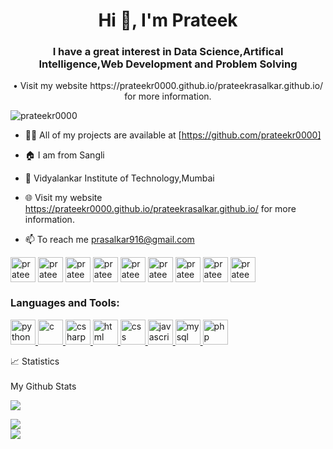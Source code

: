 <h1 align="center">Hi 👋, I'm Prateek</h1>
<h3 align="center">I have a great interest in Data Science,Artifical Intelligence,Web Development and Problem Solving</h3>
<p align="center">• Visit my website https://prateekr0000.github.io/prateekrasalkar.github.io/ for more information.</p>
<p align="left">
    <img src="https://komarev.com/ghpvc/?username=prateekr0000&label=Profile%20views&color=0e75b6&style=flat" alt="prateekr0000" /> </p>




- 👨‍💻 All of my projects are available at [https://github.com/prateekr0000]

- 🏠 I am from Sangli

- 🏫 Vidyalankar Institute of Technology,Mumbai

- 🌐 Visit my website https://prateekr0000.github.io/prateekrasalkar.github.io/ for more information.

- 📫 To reach me prasalkar916@gmail.com

<p align="left">
  <a href="https://www.linkedin.com/in/prateek-rasalkar-54653421b/" target="blank"><img align="center" src="https://cdn.jsdelivr.net/npm/simple-icons@3.0.1/icons/linkedin.svg" alt="prateekr0000" height="40" width="40" /></a>
<a href="https://www.facebook.com/prateek.rasalkar.3" target="blank"><img align="center" src="https://cdn.jsdelivr.net/npm/simple-icons@3.13.0/icons/facebook.svg" alt="prateekr0000" height="40" width="40" /></a>
<a href="https://www.instagram.com/prateek_rasalkar/" target="blank"><img align="center" src="https://cdn.jsdelivr.net/npm/simple-icons@3.13.0/icons/instagram.svg" alt="prateekr0000" height="40" width="40" /></a>
  <a href="https://www.snapchat.com/add/prateek_150902?share_id=jYy0FeszcZ8&locale=en-US" target="blank"><img align="center" src="https://cdn.jsdelivr.net/npm/simple-icons@3.13.0/icons/snapchat.svg" alt="prateekr0000" height="40" width="40" /></a>
<a href="https://youtube.com/@prateekrasalkar1755?si=LVxFFjuOJcJJUDzj" target="blank"><img align="center" src="https://cdn.jsdelivr.net/npm/bootstrap-icons@1.2.1/icons/youtube.svg" alt="prateekr0000" height="40" width="40" /></a>
<a href="mailto: prasalkar916@gmail.com" target="blank"><img align="center" src="https://cdn.jsdelivr.net/npm/bootstrap-icons@1.2.1/icons/mailbox2.svg" alt="prateekr0000" height="40" width="40" /></a>
    <a href="https://twitter.com/PrateekRasalkar" target="blank"><img align="center" src="https://cdn.jsdelivr.net/npm/bootstrap-icons@1.2.1/icons/twitter.svg" alt="prateekr0000" height="40" width="40" /></a>
<a href="https://github.com/prateekr0000" target="blank"><img align="center" src="https://cdn.jsdelivr.net/npm/bootstrap-icons@1.2.1/icons/github.svg" alt="prateekr0000" height="40" width="40" /></a>
<a href="https://t.me/prateek_rasalkar" target="blank"><img align="center" src="https://fontawesomeicons.com/lib/svg/telegram-logo-duotone.svg" alt="prateekr0000" height="40" width="40" /></a>


    
</p>


<h3 align="left">Languages and Tools:</h3>
<p align="left">
    <a href="https://www.python.org" target="_blank"> <img src="https://cdn.jsdelivr.net/npm/simple-icons@3.13.0/icons/python.svg" alt="python" width="40" height="40"/> </a>
      <a href="https://www.cprogramming.com/" target="_blank"> <img src="https://cdn.jsdelivr.net/npm/simple-icons@3.13.0/icons/c.svg" alt="c" width="40" height="40"/> </a>
      <a href="https://en.wikipedia.org/wiki/C_Sharp_(programming_language)" target="_blank"> <img src="https://cdn.jsdelivr.net/npm/simple-icons@3.13.0/icons/csharp.svg" alt="csharp" width="40" height="40"/> </a>
    <a href="https://html.com/" target="_blank"> <img src="https://cdn.jsdelivr.net/npm/simple-icons@3.13.0/icons/html5.svg" alt="html" width="40" height="40"/> </a>
    <a href="https://web.dev/learn/css/" target="_blank"> <img src="https://cdn.jsdelivr.net/npm/simple-icons@3.13.0/icons/css3.svg" alt="css" width="40" height="40"/> </a>
    <a href="https://www.javascript.com/" target="_blank"> <img src="https://cdn.jsdelivr.net/npm/simple-icons@3.13.0/icons/javascript.svg" alt="javascript" width="40" height="40"/> </a>
    <a href="https://www.mysql.com/" target="_blank"> <img src="https://cdn.jsdelivr.net/npm/simple-icons@3.13.0/icons/mysql.svg" alt="mysql" width="40" height="40"/> </a>
    <a href="https://www.php.net/" target="_blank"> <img src="https://cdn.jsdelivr.net/npm/simple-icons@3.13.0/icons/php.svg" alt="php" width="40" height="40"/> </a>
    </p>

 

<summary>📈 Statistics</summary>
<br>
         My Github Stats

![](http://github-profile-summary-cards.vercel.app/api/cards/profile-details?username=prateekr0000&theme=dracula) 
<br>

![](http://github-profile-summary-cards.vercel.app/api/cards/repos-per-language?username=prateekr0000&theme=dracula) 
<br>
![](http://github-profile-summary-cards.vercel.app/api/cards/most-commit-language?username=prateekr0000&theme=dracula)


<br>
